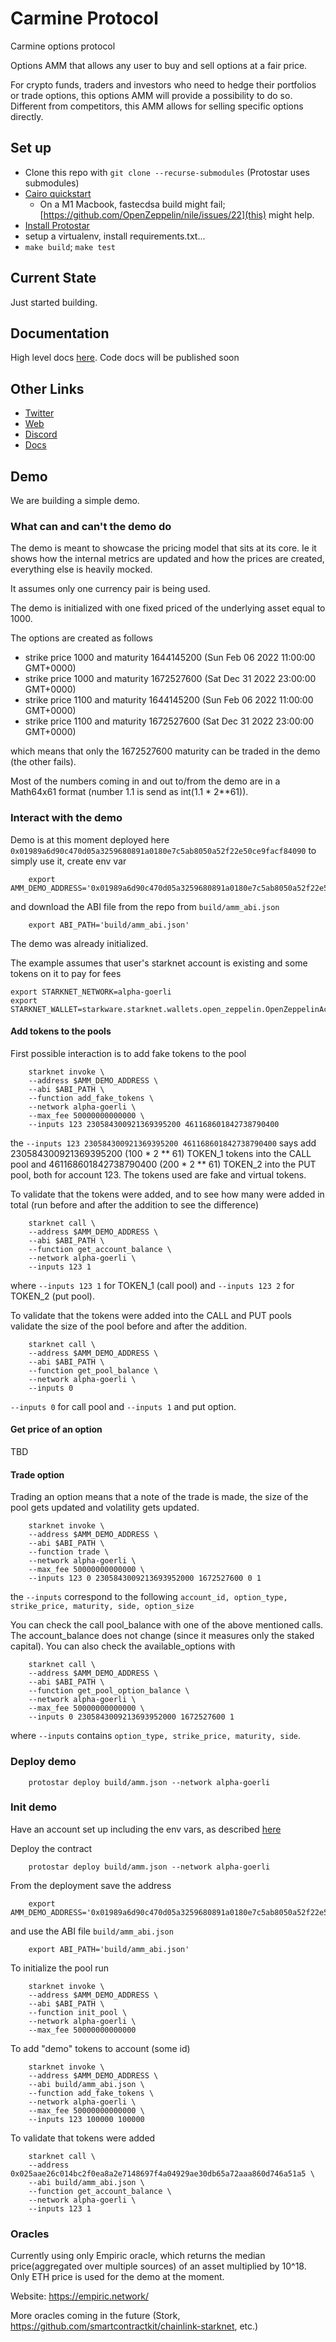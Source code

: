 # Carmine Protocol

Carmine options protocol

Options AMM that allows any user to buy and sell options at a fair price.

For crypto funds, traders and investors who need to hedge their portfolios or trade options, this
options AMM will provide a possibility to do so. Different from competitors, this AMM allows for
selling specific options directly.


## Set up

- Clone this repo with `git clone --recurse-submodules` (Protostar uses submodules)
- [Cairo quickstart](https://www.cairo-lang.org/docs/quickstart.html)
    - On a M1 Macbook, fastecdsa build might fail; [https://github.com/OpenZeppelin/nile/issues/22](this) might help.
- [Install Protostar](https://docs.swmansion.com/protostar/docs/tutorials/installation)
- setup a virtualenv, install requirements.txt...
- `make build`; `make test`

## Current State

Just started building.


## Documentation

High level docs [here](https://carmine-finance.gitbook.io/carmine-options-amm/).
Code docs will be published soon


## Other Links

- [Twitter](https://twitter.com/CarmineOptions)
- [Web](https://carmine.finance)
- [Discord](https://discord.com/invite/uRs7j8w3bX)
- [Docs](https://carmine-finance.gitbook.io/carmine-options-amm/)

## Demo

We are building a simple demo.

### What can and can't the demo do

The demo is meant to showcase the pricing model that sits at its core. Ie it shows how the internal
metrics are updated and how the prices are created, everything else is heavily mocked.

It assumes only one currency pair is being used.

The demo is initialized with one fixed priced of the underlying asset equal to 1000.

The options are created as follows
- strike price 1000 and maturity 1644145200 (Sun Feb 06 2022 11:00:00 GMT+0000)
- strike price 1000 and maturity 1672527600 (Sat Dec 31 2022 23:00:00 GMT+0000)
- strike price 1100 and maturity 1644145200 (Sun Feb 06 2022 11:00:00 GMT+0000)
- strike price 1100 and maturity 1672527600 (Sat Dec 31 2022 23:00:00 GMT+0000)

which means that only the 1672527600 maturity can be traded in the demo (the other fails).

Most of the numbers coming in and out to/from the demo are in a Math64x61 format
(number 1.1 is send as int(1.1 * 2**61)).

### Interact with the demo

Demo is at this moment deployed here `0x01989a6d90c470d05a3259680891a0180e7c5ab8050a52f22e50ce9facf84090`
to simply use it, create env var
```
    export AMM_DEMO_ADDRESS='0x01989a6d90c470d05a3259680891a0180e7c5ab8050a52f22e50ce9facf84090'
```
and download the ABI file from the repo from `build/amm_abi.json`
```
    export ABI_PATH='build/amm_abi.json'
```

The demo was already initialized.

The example assumes that user's starknet account is existing and some tokens on it to pay for fees
```
export STARKNET_NETWORK=alpha-goerli
export STARKNET_WALLET=starkware.starknet.wallets.open_zeppelin.OpenZeppelinAccount
```

#### Add tokens to the pools
First possible interaction is to add fake tokens to the pool
```
    starknet invoke \
    --address $AMM_DEMO_ADDRESS \
    --abi $ABI_PATH \
    --function add_fake_tokens \
    --network alpha-goerli \
    --max_fee 50000000000000 \
    --inputs 123 230584300921369395200 461168601842738790400
```
the `--inputs 123 230584300921369395200 461168601842738790400` says add 230584300921369395200
(100 * 2 ** 61) TOKEN_1 tokens into the CALL pool and 461168601842738790400 (200 * 2 ** 61) TOKEN_2
into the PUT pool, both for account 123. The tokens used are fake and virtual tokens.

To validate that the tokens were added, and to see how many were added in total
(run before and after the addition to see the difference)
```
    starknet call \
    --address $AMM_DEMO_ADDRESS \
    --abi $ABI_PATH \
    --function get_account_balance \
    --network alpha-goerli \
    --inputs 123 1
```
where `--inputs 123 1` for TOKEN_1 (call pool) and `--inputs 123 2` for TOKEN_2 (put pool).

To validate that the tokens were added into the CALL and PUT pools validate the size of the pool
before and after the addition.
```
    starknet call \
    --address $AMM_DEMO_ADDRESS \
    --abi $ABI_PATH \
    --function get_pool_balance \
    --network alpha-goerli \
    --inputs 0
```
`--inputs 0` for call pool and `--inputs 1` and put option.

#### Get price of an option

TBD

#### Trade option

Trading an option means that a note of the trade is made, the size of the pool gets updated
and volatility gets updated.
```
    starknet invoke \
    --address $AMM_DEMO_ADDRESS \
    --abi $ABI_PATH \
    --function trade \
    --network alpha-goerli \
    --max_fee 50000000000000 \
    --inputs 123 0 2305843009213693952000 1672527600 0 1
```
the `--inputs` correspond to the following
`account_id, option_type, strike_price, maturity, side, option_size`

You can check the call pool_balance with one of the above mentioned calls. The account_balance
does not change (since it measures only the staked capital). You can also check
the available_options with
```
    starknet call \
    --address $AMM_DEMO_ADDRESS \
    --abi $ABI_PATH \
    --function get_pool_option_balance \
    --network alpha-goerli \
    --max_fee 50000000000000 \
    --inputs 0 2305843009213693952000 1672527600 1
```
where `--inputs` contains `option_type, strike_price, maturity, side`.



### Deploy demo

```
    protostar deploy build/amm.json --network alpha-goerli
```

### Init demo

Have an account set up including the env vars, as described [here](https://starknet.io/docs/hello_starknet/account_setup.html)

Deploy the contract
```
    protostar deploy build/amm.json --network alpha-goerli
```
From the deployment save the address
```
    export AMM_DEMO_ADDRESS='0x01989a6d90c470d05a3259680891a0180e7c5ab8050a52f22e50ce9facf84090'
```
and use the ABI file `build/amm_abi.json`
```
    export ABI_PATH='build/amm_abi.json'
```

To initialize the pool run
```
    starknet invoke \
    --address $AMM_DEMO_ADDRESS \
    --abi $ABI_PATH \
    --function init_pool \
    --network alpha-goerli \
    --max_fee 50000000000000
```

To add "demo" tokens to account (some id)
```
    starknet invoke \
    --address $AMM_DEMO_ADDRESS \
    --abi build/amm_abi.json \
    --function add_fake_tokens \
    --network alpha-goerli \
    --max_fee 50000000000000 \
    --inputs 123 100000 100000
```

To validate that tokens were added
```
    starknet call \
    --address 0x025aae26c014bc2f0ea8a2e7148697f4a04929ae30db65a72aaa860d746a51a5 \
    --abi build/amm_abi.json \
    --function get_account_balance \
    --network alpha-goerli \
    --inputs 123 1
```

### Oracles

Currently using only Empiric oracle, which returns the median price(aggregated over multiple sources) of an asset multiplied by 10^18. Only ETH price is used for the demo at the moment. 

Website: https://empiric.network/

More oracles coming in the future (Stork, https://github.com/smartcontractkit/chainlink-starknet, etc.)
